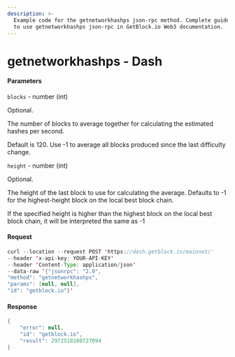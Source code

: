 ```yaml
---
description: >-
  Example code for the getnetworkhashps json-rpc method. Сomplete guide on how
  to use getnetworkhashps json-rpc in GetBlock.io Web3 documentation.
---
```


# getnetworkhashps - Dash

#### Parameters

`blocks` - number (int)

Optional.

The number of blocks to average together for calculating the estimated hashes per second.

Default is 120. Use -1 to average all blocks produced since the last difficulty change.

`height` - number (int)

Optional.

The height of the last block to use for calculating the average. Defaults to -1 for the highest-height block on the local best block chain.

If the specified height is higher than the highest block on the local best block chain, it will be interpreted the same as -1

#### Request

```java
curl --location --request POST 'https://dash.getblock.io/mainnet/' 
--header 'x-api-key: YOUR-API-KEY' 
--header 'Content-Type: application/json' 
--data-raw '{"jsonrpc": "2.0",
"method": "getnetworkhashps",
"params": [null, null],
"id": "getblock.io"}'
```

#### Response

```java
{
    "error": null,
    "id": "getblock.io",
    "result": 2972518180727094
}
```
